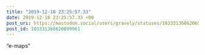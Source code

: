```yaml
---
title: "2019-12-18 23:25:57.33"
date: 2019-12-18 23:25:57.33 +00
post_uri: https://mastodon.social/users/gravely/statuses/103331368620699961
post_id: 103331368620699961
---
```

“e-maps”



